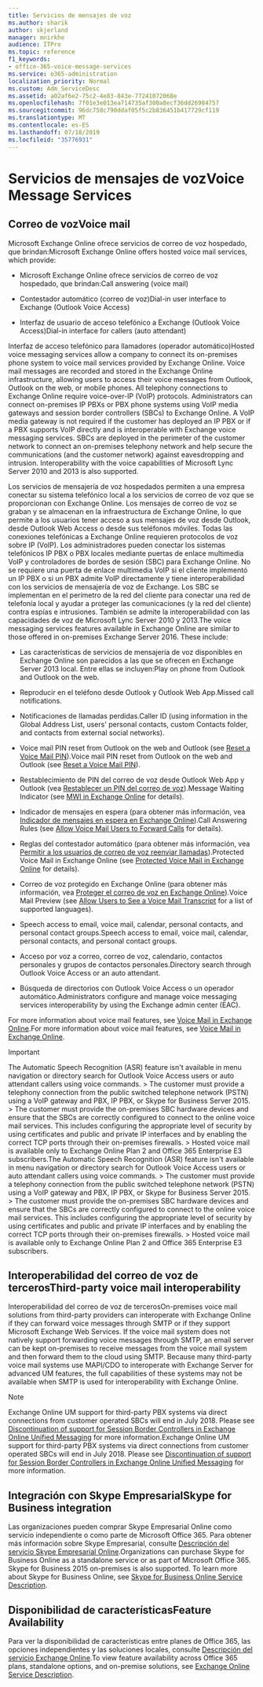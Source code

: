 ```yaml
---
title: Servicios de mensajes de voz
ms.author: sharik
author: skjerland
manager: mnirkhe
audience: ITPro
ms.topic: reference
f1_keywords:
- office-365-voice-message-services
ms.service: o365-administration
localization_priority: Normal
ms.custom: Adm_ServiceDesc
ms.assetid: a02af6e2-75c2-4e83-843e-77241072068e
ms.openlocfilehash: 7f01e3e013ea714735af300a8ecf36dd26984757
ms.sourcegitcommit: 96dc758c790ddaf05f5c2b836451b417729cf119
ms.translationtype: MT
ms.contentlocale: es-ES
ms.lasthandoff: 07/18/2019
ms.locfileid: "35776931"
---
```

# <a name="voice-message-services"></a><span data-ttu-id="5f7af-102">Servicios de mensajes de voz</span><span class="sxs-lookup"><span data-stu-id="5f7af-102">Voice Message Services</span></span>

## <a name="voice-mail"></a><span data-ttu-id="5f7af-103">Correo de voz</span><span class="sxs-lookup"><span data-stu-id="5f7af-103">Voice mail</span></span>

<span data-ttu-id="5f7af-104">Microsoft Exchange Online ofrece servicios de correo de voz hospedado, que brindan:</span><span class="sxs-lookup"><span data-stu-id="5f7af-104">Microsoft Exchange Online offers hosted voice mail services, which provide:</span></span>
  
- <span data-ttu-id="5f7af-105">Microsoft Exchange Online ofrece servicios de correo de voz hospedado, que brindan:</span><span class="sxs-lookup"><span data-stu-id="5f7af-105">Call answering (voice mail)</span></span>
    
- <span data-ttu-id="5f7af-106">Contestador automático (correo de voz)</span><span class="sxs-lookup"><span data-stu-id="5f7af-106">Dial-in user interface to Exchange (Outlook Voice Access)</span></span>
    
- <span data-ttu-id="5f7af-107">Interfaz de usuario de acceso telefónico a Exchange (Outlook Voice Access)</span><span class="sxs-lookup"><span data-stu-id="5f7af-107">Dial-in interface for callers (auto attendant)</span></span>
    
<span data-ttu-id="5f7af-p101">Interfaz de acceso telefónico para llamadores (operador automático)</span><span class="sxs-lookup"><span data-stu-id="5f7af-p101">Hosted voice messaging services allow a company to connect its on-premises phone system to voice mail services provided by Exchange Online. Voice mail messages are recorded and stored in the Exchange Online infrastructure, allowing users to access their voice messages from Outlook, Outlook on the web, or mobile phones. All telephony connections to Exchange Online require voice-over-IP (VoIP) protocols. Administrators can connect on-premises IP PBXs or PBX phone systems using VoIP media gateways and session border controllers (SBCs) to Exchange Online. A VoIP media gateway is not required if the customer has deployed an IP PBX or if a PBX supports VoIP directly and is interoperable with Exchange voice messaging services. SBCs are deployed in the perimeter of the customer network to connect an on-premises telephony network and help secure the communications (and the customer network) against eavesdropping and intrusion. Interoperability with the voice capabilities of Microsoft Lync Server 2010 and 2013 is also supported.</span></span>
  
<span data-ttu-id="5f7af-p102">Los servicios de mensajería de voz hospedados permiten a una empresa conectar su sistema telefónico local a los servicios de correo de voz que se proporcionan con Exchange Online. Los mensajes de correo de voz se graban y se almacenan en la infraestructura de Exchange Online, lo que permite a los usuarios tener acceso a sus mensajes de voz desde Outlook, desde Outlook Web Access o desde sus teléfonos móviles. Todas las conexiones telefónicas a Exchange Online requieren protocolos de voz sobre IP (VoIP). Los administradores pueden conectar los sistemas telefónicos IP PBX o PBX locales mediante puertas de enlace multimedia VoIP y controladores de bordes de sesión (SBC) para Exchange Online. No se requiere una puerta de enlace multimedia VoIP si el cliente implementó un IP PBX o si un PBX admite VoIP directamente y tiene interoperabilidad con los servicios de mensajería de voz de Exchange. Los SBC se implementan en el perímetro de la red del cliente para conectar una red de telefonía local y ayudar a proteger las comunicaciones (y la red del cliente) contra espías e intrusiones. También se admite la interoperabilidad con las capacidades de voz de Microsoft Lync Server 2010 y 2013.</span><span class="sxs-lookup"><span data-stu-id="5f7af-p102">The voice messaging services features available in Exchange Online are similar to those offered in on-premises Exchange Server 2016. These include:</span></span>
  
- <span data-ttu-id="5f7af-117">Las características de servicios de mensajería de voz disponibles en Exchange Online son parecidos a las que se ofrecen en Exchange Server 2013 local. Entre ellas se incluyen:</span><span class="sxs-lookup"><span data-stu-id="5f7af-117">Play on phone from Outlook and Outlook on the web.</span></span>
    
- <span data-ttu-id="5f7af-118">Reproducir en el teléfono desde Outlook y Outlook Web App.</span><span class="sxs-lookup"><span data-stu-id="5f7af-118">Missed call notifications.</span></span>
    
- <span data-ttu-id="5f7af-119">Notificaciones de llamadas perdidas.</span><span class="sxs-lookup"><span data-stu-id="5f7af-119">Caller ID (using information in the Global Address List, users' personal contacts, custom Contacts folder, and contacts from external social networks).</span></span>
    
- <span data-ttu-id="5f7af-120">Voice mail PIN reset from Outlook on the web and Outlook (see [Reset a Voice Mail PIN](https://go.microsoft.com/fwlink/p/?LinkId=286328)).</span><span class="sxs-lookup"><span data-stu-id="5f7af-120">Voice mail PIN reset from Outlook on the web and Outlook (see [Reset a Voice Mail PIN](https://go.microsoft.com/fwlink/p/?LinkId=286328)).</span></span>
    
- <span data-ttu-id="5f7af-121">Restablecimiento de PIN del correo de voz desde Outlook Web App y Outlook (vea [Restablecer un PIN del correo de voz](https://go.microsoft.com/fwlink/p/?LinkId=271794)).</span><span class="sxs-lookup"><span data-stu-id="5f7af-121">Message Waiting Indicator (see [MWI in Exchange Online](https://go.microsoft.com/fwlink/p/?LinkId=271794) for details).</span></span> 
    
- <span data-ttu-id="5f7af-122">Indicador de mensajes en espera (para obtener más información, vea [Indicador de mensajes en espera en Exchange Online](https://go.microsoft.com/fwlink/p/?LinkId=271795)).</span><span class="sxs-lookup"><span data-stu-id="5f7af-122">Call Answering Rules (see [Allow Voice Mail Users to Forward Calls](https://go.microsoft.com/fwlink/p/?LinkId=271795) for details).</span></span> 
    
- <span data-ttu-id="5f7af-123">Reglas del contestador automático (para obtener más información, vea [Permitir a los usuarios de correo de voz reenviar llamadas](https://go.microsoft.com/fwlink/p/?LinkId=271796)).</span><span class="sxs-lookup"><span data-stu-id="5f7af-123">Protected Voice Mail in Exchange Online (see [Protected Voice Mail in Exchange Online](https://go.microsoft.com/fwlink/p/?LinkId=271796) for details).</span></span> 
    
- <span data-ttu-id="5f7af-124">Correo de voz protegido en Exchange Online (para obtener más información, vea [Proteger el correo de voz en Exchange Online](https://go.microsoft.com/fwlink/p/?LinkId=271797)).</span><span class="sxs-lookup"><span data-stu-id="5f7af-124">Voice Mail Preview (see [Allow Users to See a Voice Mail Transcript](https://go.microsoft.com/fwlink/p/?LinkId=271797) for a list of supported languages).</span></span> 
    
- <span data-ttu-id="5f7af-125">Speech access to email, voice mail, calendar, personal contacts, and personal contact groups.</span><span class="sxs-lookup"><span data-stu-id="5f7af-125">Speech access to email, voice mail, calendar, personal contacts, and personal contact groups.</span></span>
    
- <span data-ttu-id="5f7af-126">Acceso por voz a correo, correo de voz, calendario, contactos personales y grupos de contactos personales.</span><span class="sxs-lookup"><span data-stu-id="5f7af-126">Directory search through Outlook Voice Access or an auto attendant.</span></span>
    
- <span data-ttu-id="5f7af-127">Búsqueda de directorios con Outlook Voice Access o un operador automático.</span><span class="sxs-lookup"><span data-stu-id="5f7af-127">Administrators configure and manage voice messaging services interoperability by using the Exchange admin center (EAC).</span></span>
    
<span data-ttu-id="5f7af-128">For more information about voice mail features, see [Voice Mail in Exchange Online](https://go.microsoft.com/fwlink/p/?LinkId=271798).</span><span class="sxs-lookup"><span data-stu-id="5f7af-128">For more information about voice mail features, see [Voice Mail in Exchange Online](https://go.microsoft.com/fwlink/p/?LinkId=271798).</span></span>
  
> [!IMPORTANT]
> <span data-ttu-id="5f7af-p103">The Automatic Speech Recognition (ASR) feature isn't available in menu navigation or directory search for Outlook Voice Access users or auto attendant callers using voice commands. > The customer must provide a telephony connection from the public switched telephone network (PSTN) using a VoIP gateway and PBX, IP PBX, or Skype for Business Server 2015. > The customer must provide the on-premises SBC hardware devices and ensure that the SBCs are correctly configured to connect to the online voice mail services. This includes configuring the appropriate level of security by using certificates and public and private IP interfaces and by enabling the correct TCP ports through their on-premises firewalls. > Hosted voice mail is available only to Exchange Online Plan 2 and Office 365 Enterprise E3 subscribers.</span><span class="sxs-lookup"><span data-stu-id="5f7af-p103">The Automatic Speech Recognition (ASR) feature isn't available in menu navigation or directory search for Outlook Voice Access users or auto attendant callers using voice commands. > The customer must provide a telephony connection from the public switched telephone network (PSTN) using a VoIP gateway and PBX, IP PBX, or Skype for Business Server 2015. > The customer must provide the on-premises SBC hardware devices and ensure that the SBCs are correctly configured to connect to the online voice mail services. This includes configuring the appropriate level of security by using certificates and public and private IP interfaces and by enabling the correct TCP ports through their on-premises firewalls. > Hosted voice mail is available only to Exchange Online Plan 2 and Office 365 Enterprise E3 subscribers.</span></span> 
  
## <a name="third-party-voice-mail-interoperability"></a><span data-ttu-id="5f7af-134">Interoperabilidad del correo de voz de terceros</span><span class="sxs-lookup"><span data-stu-id="5f7af-134">Third-party voice mail interoperability</span></span>

<span data-ttu-id="5f7af-p104">Interoperabilidad del correo de voz de terceros</span><span class="sxs-lookup"><span data-stu-id="5f7af-p104">On-premises voice mail solutions from third-party providers can interoperate with Exchange Online if they can forward voice messages through SMTP or if they support Microsoft Exchange Web Services. If the voice mail system does not natively support forwarding voice messages through SMTP, an email server can be kept on-premises to receive messages from the voice mail system and then forward them to the cloud using SMTP. Because many third-party voice mail systems use MAPI/CDO to interoperate with Exchange Server for advanced UM features, the full capabilities of these systems may not be available when SMTP is used for interoperability with Exchange Online.</span></span>
  
> [!NOTE]
> <span data-ttu-id="5f7af-p105">Exchange Online UM support for third-party PBX systems via direct connections from customer operated SBCs will end in July 2018. Please see [Discontinuation of support for Session Border Controllers in Exchange Online Unified Messaging](https://blogs.technet.microsoft.com/exchange/2017/07/18/discontinuation-of-support-for-session-border-controllers-in-exchange-online-unified-messaging/) for more information.</span><span class="sxs-lookup"><span data-stu-id="5f7af-p105">Exchange Online UM support for third-party PBX systems via direct connections from customer operated SBCs will end in July 2018. Please see [Discontinuation of support for Session Border Controllers in Exchange Online Unified Messaging](https://blogs.technet.microsoft.com/exchange/2017/07/18/discontinuation-of-support-for-session-border-controllers-in-exchange-online-unified-messaging/) for more information.</span></span> 
  
## <a name="skype-for-business-integration"></a><span data-ttu-id="5f7af-140">Integración con Skype Empresarial</span><span class="sxs-lookup"><span data-stu-id="5f7af-140">Skype for Business integration</span></span>

<span data-ttu-id="5f7af-p106">Las organizaciones pueden comprar Skype Empresarial Online como servicio independiente o como parte de Microsoft Office 365. Para obtener más información sobre Skype Empresarial, consulte [Descripción del servicio Skype Empresarial Online](../skype-for-business-online-service-description/skype-for-business-online-service-description.md).</span><span class="sxs-lookup"><span data-stu-id="5f7af-p106">Organizations can purchase Skype for Business Online as a standalone service or as part of Microsoft Office 365. Skype for Business 2015 on-premises is also supported. To learn more about Skype for Business Online, see [Skype for Business Online Service Description](../skype-for-business-online-service-description/skype-for-business-online-service-description.md).</span></span>
  
## <a name="feature-availability"></a><span data-ttu-id="5f7af-144">Disponibilidad de características</span><span class="sxs-lookup"><span data-stu-id="5f7af-144">Feature Availability</span></span>

<span data-ttu-id="5f7af-145">Para ver la disponibilidad de características entre planes de Office 365, las opciones independientes y las soluciones locales, consulte [Descripción del servicio Exchange Online](exchange-online-service-description.md).</span><span class="sxs-lookup"><span data-stu-id="5f7af-145">To view feature availability across Office 365 plans, standalone options, and on-premise solutions, see [Exchange Online Service Description](exchange-online-service-description.md).</span></span>
  

